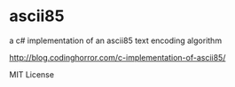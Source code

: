 ascii85
=======

a c# implementation of an ascii85 text encoding algorithm

http://blog.codinghorror.com/c-implementation-of-ascii85/


MIT License
